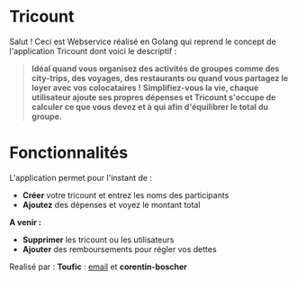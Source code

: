 # Tricount

Salut ! Ceci est Webservice réalisé en Golang qui reprend le concept de l'application Tricount dont voici le descriptif :

>**Idéal quand vous organisez des activités de groupes comme des city-trips, des voyages, des restaurants ou quand vous partagez le loyer avec vos colocataires !**
**Simplifiez-vous la vie, chaque utilisateur ajoute ses propres dépenses et Tricount s'occupe de calculer ce que vous devez et à qui afin d'équilibrer le total du groupe.**


# Fonctionnalités

L'application permet pour l'instant de :
- **Créer** votre tricount et entrez les noms des participants
- **Ajoutez** des dépenses et voyez le montant total

**A venir :**
- **Supprimer** les tricount ou les utilisateurs
- **Ajouter** des remboursements pour régler vos dettes



Realisé par :
**Toufic** : [email](emilien.meffe@gmail.com) et **corentin-boscher**
